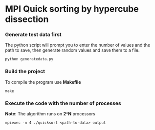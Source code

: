 # MPI Quick sorting by hypercube dissection

### Generate test data first
The python script will prompt you to enter the number of values and the path to save, then generate random values and save them to a file.
```
python generatedata.py
```

### Build the project
To compile the program use **Makefile**
```
make
```

### Execute the code with the number of processes
**Note:** The algorithm runs on **2^N** processors
```
mpiexec -n 4 ./quicksort <path-to-data> output
```
